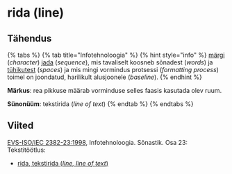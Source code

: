 # rida \(line\)

## Tähendus

{% tabs %}
{% tab title="Infotehnoloogia" %}
{% hint style="info" %}
[märgi ](maerk-character.md)\(_character_\) [jada](jada-sequence.md) \(_sequence_\), mis tavaliselt koosneb sõnadest \(_words_\) ja [tühikutest](tuehik-space-character.md) \(_spaces_\) ja mis mingi vormindus protsessi \(_formatting process_\) toimel on joondatud, harilikult alusjoonele \(_baseline_\).
{% endhint %}

**Märkus**: rea pikkuse määrab vorminduse selles faasis kasutada olev ruum.

**Sünonüüm**: tekstirida \(_line of text_\)
{% endtab %}
{% endtabs %}

## Viited

[EVS-ISO/IEC 2382-23:1998](https://www.evs.ee/et/evs-iso-iec-2382-23-1998), Infotehnoloogia. Sõnastik. Osa 23: Tekstitöötlus:

* [rida, tekstirida \(_line, line of text_\)](http://www.eki.ee/dict/its/index.cgi?Q=D4D9177D-6C03-1014-88DC-FC5F0DBED45A&F=GUID&C01=1&C02=0&C10=1)

